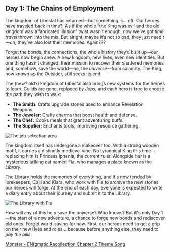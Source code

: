 ## Day 1: The Chains of Employment
The kingdom of Libestal has returned—but something is… off. Our heroes have traveled back in time?! As if the whole “the King was evil and the old kingdom was a fabricated illusion” twist wasn’t enough, now we’ve got *time travel* thrown into the mix. But alright, maybe it’s not so bad, they just need t—oh, they’ve also lost their memories. Again???

Forget the bonds, the connections, the whole history they’d built up—our heroes now begin anew. A new kingdom, new lives, even new identities. But one thing hasn’t changed: their mission to recover their shattered memories and, somehow, save the world—no, the *universe*—from calamity. The King, now known as the Outsider, still seeks its end.

The (new? old?) kingdom of Libestal also brings new systems for the heroes to learn. Guilds are gone, replaced by *Jobs*, and each hero is free to choose the path they wish to walk:

* **The Smith:** Crafts upgrade stones used to enhance Revelation Weapons.
* **The Jeweler:** Crafts charms that boost health and defense.
* **The Chef:** Cooks meals that grant adventuring buffs.
* **The Supplier:** Enchants tools, improving resource gathering.

![The job selection area](/images-opt/jobs.webp)

The kingdom itself has undergone a makeover too. With a strong wooden motif, it carries a distinctly medieval vibe. No tyrannical King this time—replacing him is Princess Iphania, the current ruler. Alongside her is a mysterious talking cat named Fia, who manages a place known as the *Library*.

The Library holds the memories of everything, and it's now tended by lorekeepers, Calli and Kiara, who work with Fia to archive the new stories our heroes will forge. At the end of each day, everyone is expected to write a diary entry about their journey and submit it to the Library.

![The Library with Fia](/images-opt/library.webp)

How will any of this help save the universe? Who knows? But it's only Day 1—the start of a new adventure, a chance to forge new bonds and rediscover old ones. Forget world-saving for now. First, our heroes need to get a grip on their new lives and roles… because before anything else, they need to *pay the bills*.

[Monster - ENigmatic Recollection Chapter 2 Theme Song](https://www.youtube.com/watch?v=nUrITFpI85A&ab_channel=hololiveEnglish)